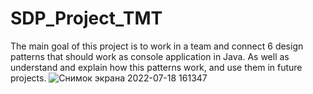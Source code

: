 # SDP_Project_TMT
The main goal of this project is to work in a team and connect 6 design patterns that should work as console application in Java. As well as understand and explain how this patterns work, and use them in future projects.
![Снимок экрана 2022-07-18 161347](https://user-images.githubusercontent.com/68071028/179494529-be13563e-2408-4f08-b53a-0ecb7dab6f9e.png)
